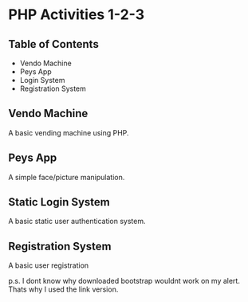 # PHP Activities 1-2-3

## Table of Contents
- Vendo Machine
- Peys App
- Login System
- Registration System

## Vendo Machine
A basic vending machine using PHP.

## Peys App
A simple face/picture manipulation.

## Static Login System
A basic static user authentication system.

## Registration System
A basic user registration

p.s. 
I dont know why downloaded bootstrap wouldnt work on my alert. Thats why I used the link version.
